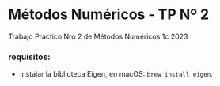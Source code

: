 # Métodos Numéricos - TP Nº 2

Trabajo Practico Nro 2 de Métodos Numéricos 1c 2023

### requisitos:

- instalar la biblioteca Eigen, en macOS: `brew install eigen`.
